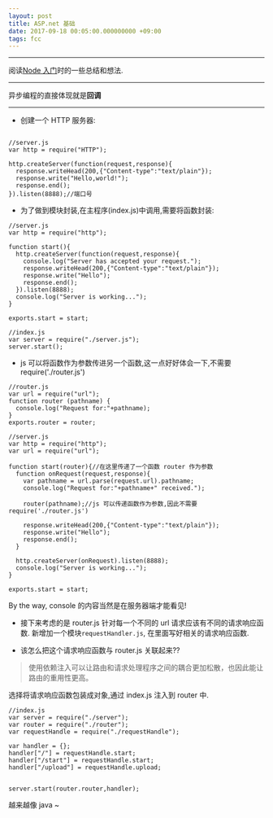 ```yaml
---
layout: post
title: ASP.net 基础
date: 2017-09-18 00:05:00.000000000 +09:00
tags: fcc
---
```

***

阅读[Node 入门](https://www.nodebeginner.org/index-zh-cn.html)时的一些总结和想法.

***

异步编程的直接体现就是**回调**

***
+ 创建一个 HTTP 服务器:

```

//server.js
var http = require("HTTP");

http.createServer(function(request,response){
  response.writeHead(200,{"Content-type":"text/plain"});
  response.write("Hello,world!");
  response.end();
}).listen(8888);//端口号

```

+ 为了做到模块封装,在主程序(index.js)中调用,需要将函数封装:

```
//server.js
var http = require("http");

function start(){
  http.createServer(function(request,response){
    console.log("Server has accepted your request.");
    response.writeHead(200,{"Content-type":"text/plain"});
    response.write("Hello");
    response.end();
  }).listen(8888);
  console.log("Server is working...");
}

exports.start = start;

```


```
//index.js
var server = require("./server.js");
server.start();
```

+ js 可以将函数作为参数传进另一个函数,这一点好好体会一下,不需要 require('./router.js')

```
//router.js
var url = require("url");
function router (pathname) {
  console.log("Request for:"+pathname);
}
exports.router = router;
```


```
//server.js
var http = require("http");
var url = require("url");

function start(router){//在这里传递了一个函数 router 作为参数
  function onRequest(request,response){
    var pathname = url.parse(request.url).pathname;
    console.log("Request for:"+pathname+" received.");

    router(pathname);//js 可以传递函数作为参数,因此不需要 require('./router.js')

    response.writeHead(200,{"Content-type":"text/plain"});
    response.write("Hello");
    response.end();
  }

  http.createServer(onRequest).listen(8888);
  console.log("Server is working...");
}

exports.start = start;
```

By the way, console 的内容当然是在服务器端才能看见!

+  接下来考虑的是 router.js 针对每一个不同的 url 请求应该有不同的请求响应函数. 新增加一个模块`requestHandler.js`, 在里面写好相关的请求响应函数.

+  该怎么把这个请求响应函数与 router.js 关联起来??
>使用依赖注入可以让路由和请求处理程序之间的耦合更加松散，也因此能让路由的重用性更高。

选择将请求响应函数包装成对象,通过 index.js 注入到 router 中.

```
//index.js
var server = require("./server");
var router = require("./router");
var requestHandle = require("./requestHandle");

var handler = {};
handler["/"] = requestHandle.start;
handler["/start"] = requestHandle.start;
handler["/upload"] = requestHandle.upload;


server.start(router.router,handler);
```
越来越像 java ~